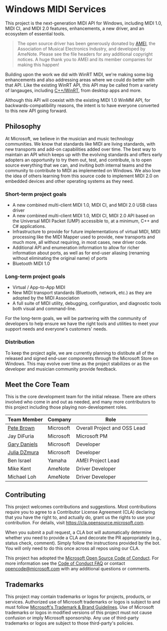 # Windows MIDI Services

This project is the next-generation MIDI API for Windows, including MIDI 1.0, MIDI CI, and MIDI 2.0
features, enhancements, a new driver, and an ecosystem of essential tools.

> The open source driver has been generously donated by [AMEI](https://www.amei.or.jp/),
> the Association of Musical Electronics Industry, and developed by AmeNote. Please see
> the file headers for any additional copyright notices. A huge thank you to AMEI and its
> member companies for making this happen!

Building upon the work we did with WinRT MIDI, we're making some big enhancements and also
addressing areas where we could do better with that API. Like the existing WinRT API, this
API may be called from a variety of langauges, including [C++/WinRT](https://docs.microsoft.com/windows/uwp/cpp-and-winrt-apis/),
from desktop apps and more.

Although this API will coexist with the existing MIDI 1.0 WinMM API, for backwards-compatibility
reasons, the intent is to have everyone converted to this new API going forward.

## Philosophy

At Microsoft, we believe in the musician and music technology communities. We know that
standards like MIDI are living standards, with new transports and add-on capabilities
added over time. The best way to maintain an API which keeps up with the evolving standards
and offers early adopters an opportunity to try them out, test, and contribute, is to open
source everything that we can, and inviting both internal teams and the community to contribute
to MIDI as implemented on Windows. We also love the idea of others learning from this source
code to implement MIDI 2.0 on embedded devices and other operating systems as they need.

### Short-term project goals

* A new combined multi-client MIDI 1.0, MIDI CI, and MIDI 2.0 USB class driver
* A new combined multi-client MIDI 1.0, MIDI CI, MIDI 2.0 API based on the Universal MIDI Packet (UMP)
accessible to, at a minimum, C++ and C# applications.
* Infrastructure to provide for future implementations of virtual MIDI, MIDI processing like the MIDI
Mapper used to provide, new transports and much more, all without requiring, in most cases, new driver
code.
* Additional API and enumeration information to allow for richer information about ports, as well
as for end-user aliasing (renaming without eliminating the original name) of ports
* Bluetooth MIDI 1.0

### Long-term project goals

* Virtual / App-to-App MIDI
* New MIDI transport standards (Bluetooth, network, etc.) as they are adopted by the MIDI Association
* A full suite of MIDI utility, debugging, configuration, and diagnostic tools both visual and
command-line.

For the long-term goals, we will be partnering with the community of developers to help ensure we
have the right tools and utilities to meet your support needs and everyone's customers' needs.

### Distribution

To keep the project agile, we are currently planning to distibute all of the released and
signed end-user components through the Microsoft Store on Windows. This may evolve over time
as the project stabilizes or as the developer and musician community provide feedback.

## Meet the Core Team

This is the core development team for the initial release. There are others involved who come in and
out as needed, and many more contributors to this project including those playing non-development
roles.

| Team Member | Company | Role |
| ---------------|---------|--------------------------------|
| [Pete Brown](https://github.com/Psychlist1972) | Microsoft | Overall Project and OSS Lead |
| Jay DiFuria | Microsoft | Microsoft PM |
| [Gary Daniels](https://github.com/garydan42) | Microsoft | Developer |
| [Julia DZmura](https://github.com/judzmura) | Microsoft | Developer |
| Ben Israel | Yamaha | AMEI Project Lead |
| Mike Kent | AmeNote | Driver Developer |
| Michael Loh | AmeNote | Driver Developer |

## Contributing

This project welcomes contributions and suggestions. Most contributions require you to agree to a
Contributor License Agreement (CLA) declaring that you have the right to, and actually do, grant us
the rights to use your contribution. For details, visit https://cla.opensource.microsoft.com.

When you submit a pull request, a CLA bot will automatically determine whether you need to provide
a CLA and decorate the PR appropriately (e.g., status check, comment). Simply follow the instructions
provided by the bot. You will only need to do this once across all repos using our CLA.

This project has adopted the [Microsoft Open Source Code of Conduct](https://opensource.microsoft.com/codeofconduct/).
For more information see the [Code of Conduct FAQ](https://opensource.microsoft.com/codeofconduct/faq/) or
contact [opencode@microsoft.com](mailto:opencode@microsoft.com) with any additional questions or comments.

## Trademarks

This project may contain trademarks or logos for projects, products, or services. Authorized use of Microsoft
trademarks or logos is subject to and must follow 
[Microsoft's Trademark & Brand Guidelines](https://www.microsoft.com/en-us/legal/intellectualproperty/trademarks/usage/general).
Use of Microsoft trademarks or logos in modified versions of this project must not cause confusion or imply Microsoft sponsorship.
Any use of third-party trademarks or logos are subject to those third-party's policies.

